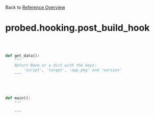 
Back to [Reference Overview](https://github.com/pyrustic/probed/blob/master/docs/reference/README.md)

# probed.hooking.post\_build\_hook



<br>


```python

def get_data():
    """
    Return None or a dict with the keys:
        'script', 'target', 'app_pkg' and 'version'
    """

```

<br>

```python

def main():
    """
    
    """

```

